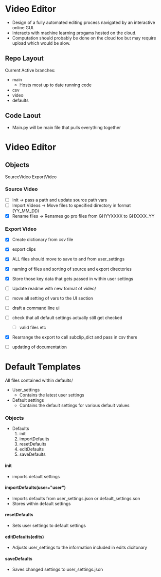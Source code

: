 # Video Editor

* Design of a fully automated editing process navigated by an interactive online GUI.
* Interacts with machine learning progams hosted on the cloud.
* Computation should probably be done on the cloud too but may require upload which would be slow.

## Repo Layout

Current Active branches:

* main
  * Hosts most up to date running code
* csv
* video
* defaults

## Code Laout

* Main.py will be main file that pulls everything together

# Video Editor

## Objects
SourceVideo
ExportVideo

### Source Video

- [ ] Init -> pass a path and update source path vars
- [ ] Import Videos -> Move files to specified directory in format (YY_MM_DD)
- [x] Rename files -> Renames go pro files from GHYYXXXX to GHXXXX_YY

### Export Video

- [x] Create dictionary from csv file
- [x] export clips
- [x] ALL files should move to save to and from user_settings
- [x] naming of files and sorting of source and export directories
- [x] Store those key data that gets passed in within user settings
- [ ] Update readme with new format of video/
- [ ] move all setting of vars to the UI section
- [ ] draft a command line ui
- [ ] check that all default settings actually still get checked
  - [ ] valid files etc
- [x] Rearrange the export to call subclip_dict and pass in csv there
- [ ] updating of documentation


# Default Templates

All files contained within defaults/

* User_settings
  * Contains the latest user settings
* Default settings
  * Contains the default settings for various default values

### Objects

* Defaults
  1. init
  2. importDefaults
  3. resetDefaults
  4. editDefaults
  5. saveDefaults

#### init

* imports default settings
  
#### importDefaults(user="user")

* Imports defaults from user_settings.json or default_settings.son
* Stores within default settings

#### resetDefaults

* Sets user settings to default settings

#### editDefaults(edits)

* Adjusts user_settings to the information included in edits dicitonary

#### saveDefaults

* Saves changed settings to user_settings.json
